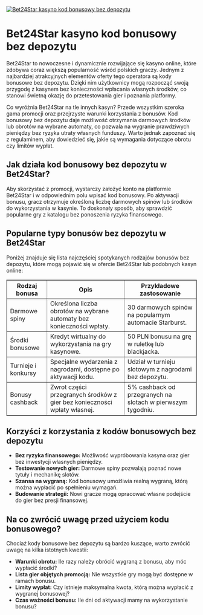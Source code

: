 [![Bet24Star kasyno kod bonusowy bez depozytu](https://123-caf.pages.dev/gitsignup.png)](https://vrmoo.ru/Bt82HjjY)

<h1>Bet24Star kasyno kod bonusowy bez depozytu</h1> <p>Bet24Star to nowoczesne i dynamicznie rozwijające się kasyno online, które zdobywa coraz większą popularność wśród polskich graczy. Jednym z najbardziej atrakcyjnych elementów oferty tego operatora są kody bonusowe bez depozytu. Dzięki nim użytkownicy mogą rozpocząć swoją przygodę z kasynem bez konieczności wpłacania własnych środków, co stanowi świetną okazję do przetestowania gier i poznania platformy.</p> <p>Co wyróżnia Bet24Star na tle innych kasyn? Przede wszystkim szeroka gama promocji oraz przejrzyste warunki korzystania z bonusów. Kod bonusowy bez depozytu daje możliwość otrzymania darmowych środków lub obrotów na wybrane automaty, co pozwala na wygranie prawdziwych pieniędzy bez ryzyka utraty własnych funduszy. Warto jednak zapoznać się z regulaminem, aby dowiedzieć się, jakie są wymagania dotyczące obrotu czy limitów wypłat.</p> <h2>Jak działa kod bonusowy bez depozytu w Bet24Star?</h2> <p>Aby skorzystać z promocji, wystarczy założyć konto na platformie Bet24Star i w odpowiednim polu wpisać kod bonusowy. Po aktywacji bonusu, gracz otrzymuje określoną liczbę darmowych spinów lub środków do wykorzystania w kasynie. To doskonały sposób, aby sprawdzić popularne gry z katalogu bez ponoszenia ryzyka finansowego.</p> <h2>Popularne typy bonusów bez depozytu w Bet24Star</h2> <p>Poniżej znajduje się lista najczęściej spotykanych rodzajów bonusów bez depozytu, które mogą pojawić się w ofercie Bet24Star lub podobnych kasyn online:</p> <table border="1" cellspacing="0" cellpadding="8">   <thead>     <tr>       <th>Rodzaj bonusa</th>       <th>Opis</th>       <th>Przykładowe zastosowanie</th>     </tr>   </thead>   <tbody>     <tr>       <td>Darmowe spiny</td>       <td>Określona liczba obrotów na wybrane automaty bez konieczności wpłaty.</td>       <td>30 darmowych spinów na popularnym automacie Starburst.</td>     </tr>     <tr>       <td>Środki bonusowe</td>       <td>Kredyt wirtualny do wykorzystania na gry kasynowe.</td>       <td>50 PLN bonusu na grę w ruletkę lub blackjacka.</td>     </tr>     <tr>       <td>Turnieje i konkursy</td>       <td>Specjalne wydarzenia z nagrodami, dostępne po aktywacji kodu.</td>       <td>Udział w turnieju slotowym z nagrodami bez depozytu.</td>     </tr>     <tr>       <td>Bonusy cashback</td>       <td>Zwrot części przegranych środków z gier bez konieczności wpłaty własnej.</td>       <td>5% cashback od przegranych na slotach w pierwszym tygodniu.</td>     </tr>   </tbody> </table> <h2>Korzyści z korzystania z kodów bonusowych bez depozytu</h2> <ul>   <li><strong>Bez ryzyka finansowego:</strong> Możliwość wypróbowania kasyna oraz gier bez inwestycji własnych pieniędzy.</li>   <li><strong>Testowanie nowych gier:</strong> Darmowe spiny pozwalają poznać nowe tytuły i mechanikę slotów.</li>   <li><strong>Szansa na wygraną:</strong> Kod bonusowy umożliwia realną wygraną, którą można wypłacić po spełnieniu wymagań.</li>   <li><strong>Budowanie strategii:</strong> Nowi gracze mogą opracować własne podejście do gier bez presji finansowej.</li> </ul> <h2>Na co zwrócić uwagę przed użyciem kodu bonusowego?</h2> <p>Chociaż kody bonusowe bez depozytu są bardzo kuszące, warto zwrócić uwagę na kilka istotnych kwestii:</p> <ul>   <li><strong>Warunki obrotu:</strong> Ile razy należy obrócić wygraną z bonusu, aby móc wypłacić środki?</li>   <li><strong>Lista gier objętych promocją:</strong> Nie wszystkie gry mogą być dostępne w ramach bonusu.</li>   <li><strong>Limity wypłat:</strong> Czy istnieje maksymalna kwota, którą można wypłacić z wygranej bonusowej?</li>   <li><strong>Czas ważności bonusu:</strong> Ile dni od aktywacji mamy na wykorzystanie bonusu?</li> </ul>